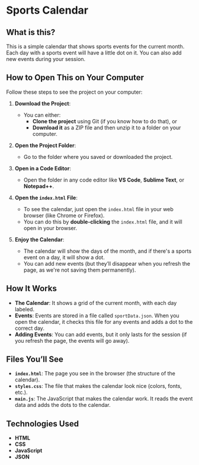 # Sports Calendar

## What is this?

This is a simple calendar that shows sports events for the current month. Each day with a sports event will have a little dot on it. You can also add new events during your session.

## How to Open This on Your Computer

Follow these steps to see the project on your computer:

1. **Download the Project**:

   - You can either:
     - **Clone the project** using Git (if you know how to do that), or
     - **Download it** as a ZIP file and then unzip it to a folder on your computer.

2. **Open the Project Folder**:

   - Go to the folder where you saved or downloaded the project.

3. **Open in a Code Editor**:

   - Open the folder in any code editor like **VS Code**, **Sublime Text**, or **Notepad++**.

4. **Open the `index.html` File**:

   - To see the calendar, just open the `index.html` file in your web browser (like Chrome or Firefox).
   - You can do this by **double-clicking** the `index.html` file, and it will open in your browser.

5. **Enjoy the Calendar**:
   - The calendar will show the days of the month, and if there's a sports event on a day, it will show a dot.
   - You can add new events (but they’ll disappear when you refresh the page, as we're not saving them permanently).

## How It Works

- **The Calendar**: It shows a grid of the current month, with each day labeled.
- **Events**: Events are stored in a file called `sportData.json`. When you open the calendar, it checks this file for any events and adds a dot to the correct day.
- **Adding Events**: You can add events, but it only lasts for the session (if you refresh the page, the events will go away).

## Files You’ll See

- **`index.html`**: The page you see in the browser (the structure of the calendar).
- **`styles.css`**: The file that makes the calendar look nice (colors, fonts, etc.).
- **`main.js`**: The JavaScript that makes the calendar work. It reads the event data and adds the dots to the calendar.

## Technologies Used

- **HTML**
- **CSS**
- **JavaScript**
- **JSON**
